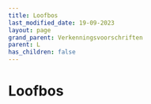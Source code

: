 ```yaml
---
title: Loofbos
last_modified_date: 19-09-2023
layout: page
grand_parent: Verkenningsvoorschriften
parent: L
has_children: false
---
```


Loofbos
=======

